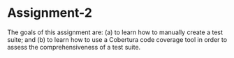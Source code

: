 # Assignment-2
The goals of this assignment are: (a) to learn how to manually create a test suite; and (b)  to learn how to use a Cobertura code coverage tool in order to assess the comprehensiveness of a test suite. 
